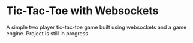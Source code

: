 # Tic-Tac-Toe with Websockets

A simple two player tic-tac-toe game built using websockets and a game engine. Project is still in progress.

